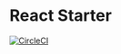 # React Starter

[![CircleCI](https://circleci.com/gh/tatsushitoji/react-ts-mui/tree/master.svg?style=svg)](https://circleci.com/gh/tatsushitoji/react-ts-mui/tree/master)